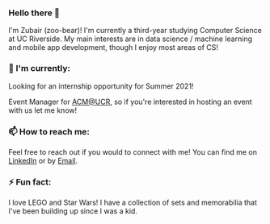 ### Hello there 👋

I'm Zubair (zoo-bear)! I'm currently a third-year studying Computer Science at UC Riverside. My main interests are in data science / machine learning and mobile app development, though I enjoy most areas of CS! 

### 🌱 I'm currently:
Looking for an internship opportunity for Summer 2021!

Event Manager for [ACM@UCR](https://acmucr.org/), so if you're interested in hosting an event with us let me know!

### 📫 How to reach me:
Feel free to reach out if you would to connect with me! You can find me on [LinkedIn](https://www.linkedin.com/in/zubair-qazi/) or by [Email](mailto:zqazi004@ucr.edu).

### ⚡ Fun fact:
I love LEGO and Star Wars! I have a collection of sets and memorabilia that I've been building up since I was a kid.

<!--
**ZubairQazi/ZubairQazi** is a ✨ _special_ ✨ repository because its `README.md` (this file) appears on your GitHub profile.

Here are some ideas to get you started:

- 🔭 I’m currently working on ...
- 🌱 I’m currently learning ...
- 👯 I’m looking to collaborate on ...
- 🤔 I’m looking for help with ...
- 💬 Ask me about ...
- 📫 How to reach me: ...
- 😄 Pronouns: ...
- ⚡ Fun fact: ...
-->
